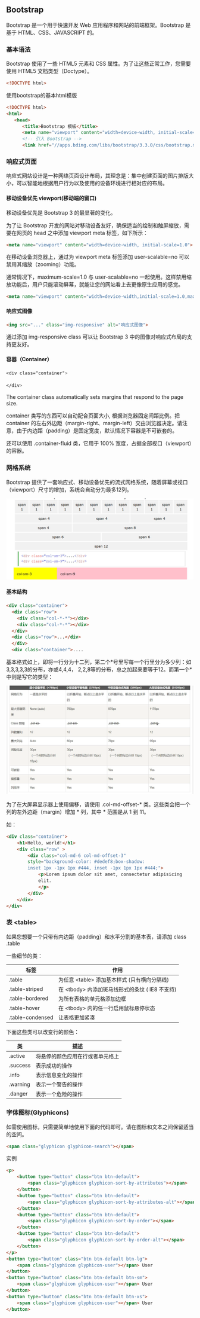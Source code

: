 ## Bootstrap

Bootstrap 是一个用于快速开发 Web 应用程序和网站的前端框架。Bootstrap 是基于 HTML、CSS、JAVASCRIPT 的。

### 基本语法

Bootstrap 使用了一些 HTML5 元素和 CSS 属性。为了让这些正常工作，您需要使用 HTML5 文档类型（Doctype）。

```html
<!DOCTYPE html>
```

使用bootstrap的基本html模版

```html
<!DOCTYPE html>
<html>
   <head>
      <title>Bootstrap 模板</title>
      <meta name="viewport" content="width=device-width, initial-scale=1.0">
      <!-- 引入 Bootstrap -->
      <link href="//apps.bdimg.com/libs/bootstrap/3.3.0/css/bootstrap.min.css" rel="stylesheet">
```

### 响应式页面

响应式网站设计是一种网络页面设计布局，其理念是：集中创建页面的图片排版大小，可以智能地根据用户行为以及使用的设备环境进行相对应的布局。

#### 移动设备优先 viewport(移动端的窗口)

移动设备优先是 Bootstrap 3 的最显著的变化。

为了让 Bootstrap 开发的网站对移动设备友好，确保适当的绘制和触屏缩放，需要在网页的 head 之中添加 viewport meta 标签，如下所示：

```html
<meta name="viewport" content="width=device-width, initial-scale=1.0">
```

在移动设备浏览器上，通过为 viewport meta 标签添加 user-scalable=no 可以禁用其缩放（zooming）功能。

通常情况下，maximum-scale=1.0 与 user-scalable=no 一起使用。这样禁用缩放功能后，用户只能滚动屏幕，就能让您的网站看上去更像原生应用的感觉。

```html
<meta name="viewport" content="width=device-width,initial-scale=1.0,maximum-scale=1.0,user-scalable=no">
```

#### 响应式图像

```html
<img src="..." class="img-responsive" alt="响应式图像">
```

通过添加 img-responsive class 可以让 Bootstrap 3 中的图像对响应式布局的支持更友好。

#### 容器（Container）

```css
<div class="container">

</div>
```

The container class automatically sets margins that respond to the page size.

container 类写的东西可以自动配合页面大小, 根据浏览器固定间距比例。把 container 的左右外边距（margin-right、margin-left）交由浏览器决定。请注意，由于内边距（padding）是固定宽度，默认情况下容器是不可嵌套的。

还可以使用 .container-fluid 类，它用于 100% 宽度，占据全部视口（viewport）的容器。

### 网格系统

Bootstrap 提供了一套响应式、移动设备优先的流式网格系统，随着屏幕或视口（viewport）尺寸的增加，系统会自动分为最多12列。

![](2020-03-14-15-23-35.png)

#### 基本结构

```html
<div class="container">
  <div class="row">
    <div class="col-*-*"></div>
    <div class="col-*-*"></div>
  </div>
  <div class="row">...</div>
  </div>
  <div class="container">....
```

基本格式如上，即将一行分为十二列，第二个\*号里写每一个行里分为多少列：如3,3,3,3,3的分布，亦或4,4,4， 2,2,8等的分布，总之加起来要等于12。而第一个\*中则是写它的类型：

![](2020-03-14-15-31-53.png)

为了在大屏幕显示器上使用偏移，请使用 .col-md-offset-\* 类。这些类会把一个列的左外边距（margin）增加 \* 列，其中 \* 范围是从 1 到 11。

如：

```html
<div class="container">
    <h1>Hello, world!</h1>
    <div class="row" >
        <div class="col-md-6 col-md-offset-3" 
        style="background-color: #dedef8;box-shadow: 
        inset 1px -1px 1px #444, inset -1px 1px 1px #444;">
            <p>Lorem ipsum dolor sit amet, consectetur adipisicing 
            elit.
            </p>
        </div>
    </div>
</div>
```

### 表 \<table>

如果您想要一个只带有内边距（padding）和水平分割的基本表，请添加 class .table

一些细节的类：

|标签|作用|
|-|-|
.table|	为任意 \<table> 添加基本样式 (只有横向分隔线)|
.table-striped|在 \<tbody> 内添加斑马线形式的条纹 ( IE8 不支持)
.table-bordered|为所有表格的单元格添加边框
.table-hover|在 \<tbody> 内的任一行启用鼠标悬停状态
.table-condensed|让表格更加紧凑

下面这些类可以改变行的颜色：

类|描述|
-|-|
.active|将悬停的颜色应用在行或者单元格上
.success|表示成功的操作
.info|表示信息变化的操作
.warning|表示一个警告的操作
.danger|表示一个危险的操作

### 字体图标(Glyphicons)

如需使用图标，只需要简单地使用下面的代码即可。请在图标和文本之间保留适当的空间。

```html
<span class="glyphicon glyphicon-search"></span>
```

实例

```html
<p>
    <button type="button" class="btn btn-default">
        <span class="glyphicon glyphicon-sort-by-attributes"></span>
    </button>
    <button type="button" class="btn btn-default">
        <span class="glyphicon glyphicon-sort-by-attributes-alt"></span>
    </button>
    <button type="button" class="btn btn-default">
        <span class="glyphicon glyphicon-sort-by-order"></span>
    </button>
    <button type="button" class="btn btn-default">
        <span class="glyphicon glyphicon-sort-by-order-alt"></span>
    </button>
</p>
<button type="button" class="btn btn-default btn-lg">
    <span class="glyphicon glyphicon-user"></span> User
</button>
<button type="button" class="btn btn-default btn-sm">
    <span class="glyphicon glyphicon-user"></span> User
</button>
<button type="button" class="btn btn-default btn-xs">
    <span class="glyphicon glyphicon-user"></span> User
</button>
```


